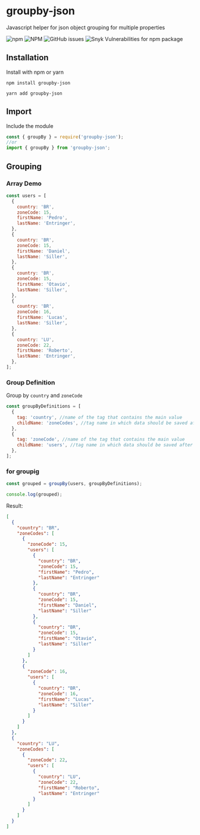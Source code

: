 # groupby-json

Javascript helper for json object grouping for multiple properties

![npm](https://img.shields.io/npm/v/groupby-json?color=green&style=flat-square) ![NPM](https://img.shields.io/npm/l/groupby-json) ![GitHub issues](https://img.shields.io/github/issues/groupby-json) ![Snyk Vulnerabilities for npm package](https://img.shields.io/snyk/vulnerabilities/npm/groupby-json)

## Installation

Install with npm or yarn

```
npm install groupby-json
```

```
yarn add groupby-json
```

## Import

Include the module

```javascript
const { groupBy } = require('groupby-json');
//or
import { groupBy } from 'groupby-json';
```

## Grouping

### Array Demo

```javascript
const users = [
  {
    country: 'BR',
    zoneCode: 15,
    firstName: 'Pedro',
    lastName: 'Entringer',
  },
  {
    country: 'BR',
    zoneCode: 15,
    firstName: 'Daniel',
    lastName: 'Siller',
  },
  {
    country: 'BR',
    zoneCode: 15,
    firstName: 'Otavio',
    lastName: 'Siller',
  },
  {
    country: 'BR',
    zoneCode: 16,
    firstName: 'Lucas',
    lastName: 'Siller',
  },
  {
    country: 'LU',
    zoneCode: 22,
    firstName: 'Roberto',
    lastName: 'Entringer',
  },
];
```

### Group Definition

Group by `country` and `zoneCode`

```javascript
const groupByDefinitions = [
  {
    tag: 'country', //name of the tag that contains the main value
    childName: 'zoneCodes', //tag name in which data should be saved after grouping
  },
  {
    tag: 'zoneCode', //name of the tag that contains the main value
    childName: 'users', //tag name in which data should be saved after grouping
  },
];
```

### for groupig

```javascript
const grouped = groupBy(users, groupByDefinitions);

console.log(grouped);
```

Result:

```json
[
  {
    "country": "BR",
    "zoneCodes": [
      {
        "zoneCode": 15,
        "users": [
          {
            "country": "BR",
            "zoneCode": 15,
            "firstName": "Pedro",
            "lastName": "Entringer"
          },
          {
            "country": "BR",
            "zoneCode": 15,
            "firstName": "Daniel",
            "lastName": "Siller"
          },
          {
            "country": "BR",
            "zoneCode": 15,
            "firstName": "Otavio",
            "lastName": "Siller"
          }
        ]
      },
      {
        "zoneCode": 16,
        "users": [
          {
            "country": "BR",
            "zoneCode": 16,
            "firstName": "Lucas",
            "lastName": "Siller"
          }
        ]
      }
    ]
  },
  {
    "country": "LU",
    "zoneCodes": [
      {
        "zoneCode": 22,
        "users": [
          {
            "country": "LU",
            "zoneCode": 22,
            "firstName": "Roberto",
            "lastName": "Entringer"
          }
        ]
      }
    ]
  }
]
```
